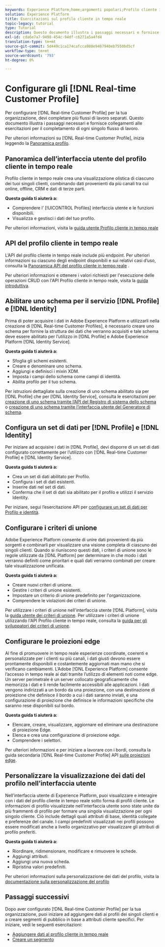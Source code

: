 ```yaml
---
keywords: Experience Platform;home;argomenti popolari;Profilo cliente in tempo reale;servizio Identity;
solution: Experience Platform
title: Esercitazioni sul profilo cliente in tempo reale
topic-legacy: tutorial
type: Tutorial
description: Questo documento illustra i passaggi necessari e fornisce collegamenti alle esercitazioni per il completamento di ogni singolo flusso di lavoro.
exl-id: cda6e7a7-9498-454c-94df-c6271a5a4fd4
translation-type: tm+mt
source-git-commit: 5d449c1ca174cafcca988e9487940eb7550bd5cf
workflow-type: tm+mt
source-wordcount: '793'
ht-degree: 0%

---
```


# Configurare gli [!DNL Real-time Customer Profile]

Per configurare [!DNL Real-time Customer Profile] per la tua organizzazione, devi completare più flussi di lavoro separati. Questo documento illustra i passaggi necessari e fornisce collegamenti alle esercitazioni per il completamento di ogni singolo flusso di lavoro.

Per ulteriori informazioni su [!DNL Real-time Customer Profile], inizia leggendo la [Panoramica profilo](../profile/home.md).

## Panoramica dell’interfaccia utente del profilo cliente in tempo reale

Profilo cliente in tempo reale crea una visualizzazione olistica di ciascuno dei tuoi singoli clienti, combinando dati provenienti da più canali tra cui online, offline, CRM e dati di terze parti.

**Questa guida ti aiuterà a:**
- Comprendere l’ [!UICONTROL Profiles] interfaccia utente e le funzioni disponibili.
- Visualizza e gestisci i dati del tuo profilo.

Per ulteriori informazioni, visita la [guida utente Profilo cliente in tempo reale](../profile/ui/user-guide.md)

## API del profilo cliente in tempo reale

L’API del profilo cliente in tempo reale include più endpoint. Per ulteriori informazioni su ciascuno degli endpoint disponibili e sui relativi casi d’uso, consulta la [Panoramica API del profilo cliente in tempo reale](../profile/api/overview.md) .

Per ulteriori informazioni e ottenere i valori richiesti per l&#39;esecuzione delle operazioni CRUD con l&#39;API Profilo cliente in tempo reale, visita la [guida introduttiva](../profile/api/getting-started.md).

## Abilitare uno schema per il servizio [!DNL Profile] e [!DNL Identity]

Prima di poter acquisire i dati in Adobe Experience Platform e utilizzarli nella creazione di [!DNL Real-time Customer Profiles], è necessario creare uno schema per fornire la struttura dei dati che verranno acquisiti e tale schema deve essere abilitato per l’utilizzo in [!DNL Profile] e Adobe Experience Platform [!DNL Identity Service].

**Questa guida ti aiuterà a:**
- Sfoglia gli schemi esistenti.
- Creare e denominare uno schema.
- Aggiungi e definisci i mixin XDM.
- Imposta i campi dello schema come campi di identità.
- Abilita profilo per il tuo schema.

Per istruzioni dettagliate sulla creazione di uno schema abilitato sia per [!DNL Profile] che per [!DNL Identity Service], consulta le esercitazioni per [creazione di uno schema tramite l’API del Registro di sistema dello schema](../xdm/tutorials/create-schema-api.md) o [creazione di uno schema tramite l’interfaccia utente del Generatore di schema](../xdm/tutorials/create-schema-ui.md).

## Configura un set di dati per [!DNL Profile] e [!DNL Identity]

Per iniziare ad acquisire i dati in [!DNL Profile], devi disporre di un set di dati configurato correttamente per l’utilizzo con [!DNL Real-time Customer Profile] e [!DNL Identity Service].

**Questa guida ti aiuterà a:**
- Crea un set di dati abilitato per Profilo.
- Configura i set di dati esistenti.
- Inserire dati nel set di dati.
- Conferma che il set di dati sia abilitato per il profilo e utilizzi il servizio Identity.

Per iniziare, segui l’esercitazione API per [configurare un set di dati per Profilo e identità](../profile/tutorials/dataset-configuration.md).

## Configurare i criteri di unione

Adobe Experience Platform consente di unire dati provenienti da più sorgenti e combinarli per visualizzare una visione completa di ciascuno dei singoli clienti. Quando si riuniscono questi dati, i criteri di unione sono le regole utilizzate da [!DNL Platform] per determinare in che modo i dati verranno definiti come prioritari e quali dati verranno combinati per creare tale visualizzazione unificata.

**Questa guida ti aiuterà a:**
- Creare nuovi criteri di unione.
- Gestire i criteri di unione esistenti.
- Impostare un criterio di unione predefinito per l&#39;organizzazione.
- Comprendere le violazioni dei criteri di unione.

Per utilizzare i criteri di unione nell&#39;interfaccia utente [!DNL Platform], visita la [guida utente dei criteri di unione](../profile/ui/merge-policies.md). Per utilizzare i criteri di unione utilizzando l&#39;API Profilo cliente in tempo reale, consulta la [guida per gli sviluppatori dei criteri di unione](../profile/api/merge-policies.md).

## Configurare le proiezioni edge

Al fine di promuovere in tempo reale esperienze coordinate, coerenti e personalizzate per i clienti su più canali, i dati giusti devono essere prontamente disponibili e costantemente aggiornati man mano che si verificano cambiamenti. L’Adobe [!DNL Experience Platform] consente l’accesso in tempo reale ai dati tramite l’utilizzo di elementi noti come edge. Un server perimetrale è un server collocato geograficamente che memorizza i dati e li rende facilmente accessibili alle applicazioni. I dati vengono indirizzati a un bordo da una proiezione, con una destinazione di proiezione che definisce il bordo a cui i dati saranno inviati, e una configurazione di proiezione che definisce le informazioni specifiche che saranno rese disponibili sul bordo.

**Questa guida ti aiuterà a:**
- Elencare, creare, visualizzare, aggiornare ed eliminare una destinazione di proiezione Edge.
- Elenca e crea una configurazione di proiezione edge.
- Comprendere i selettori.

Per ulteriori informazioni e per iniziare a lavorare con i bordi, consulta la guida secondaria [!DNL Real-time Customer Profile] API [sulle proiezioni edge](../profile/api/edge-projections.md).

## Personalizzare la visualizzazione dei dati del profilo nell’interfaccia utente

Nell’interfaccia utente di Experience Platform, puoi visualizzare e interagire con i dati del profilo cliente in tempo reale sotto forma di profili cliente. Le informazioni di profilo visualizzate nell’interfaccia utente sono state unite da più frammenti di profilo per formare una singola visualizzazione per ogni singolo cliente. Ciò include dettagli quali attributi di base, identità collegate e preferenze del canale. I campi predefiniti visualizzati nei profili possono essere modificati anche a livello organizzativo per visualizzare gli attributi di profilo preferiti.

**Questa guida ti aiuterà a:**
- Riordinare, ridimensionare, modificare e rimuovere le schede.
- Aggiungi attributi.
- Aggiungi una nuova scheda.
- Ripristina valori predefiniti.

Per ulteriori informazioni sulla personalizzazione dei dati del profilo, visita la [documentazione sulla personalizzazione del profilo](../profile/ui/profile-customization.md)

## Passaggi successivi

Dopo aver configurato [!DNL Real-time Customer Profile] per la tua organizzazione, puoi iniziare ad aggiungere dati ai profili dei singoli clienti e a creare segmenti di pubblico in base a attributi cliente specifici. Per iniziare, vedi le seguenti esercitazioni:

- [Aggiungere dati al profilo cliente in tempo reale](../profile/tutorials/add-profile-data.md)
- [Creare un segmento](../segmentation/tutorials/create-a-segment.md)
